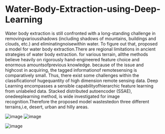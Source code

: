 # Water-Body-Extraction-using-Deep-Learning

Water body extraction is still confronted with a long-standing challenge in removingvariousshadows (including shadows of mountains, buildings and clouds, etc.) and eliminatingnoisewithin water. To figure out that, proposed a model for water body extraction.There are regional limitations in ancient strategies of water body extraction. for various terrain, allthe methods believe heavily on rigorously hand-engineered feature choice and enormous amountsofprevious knowledge. because of the issue and highcost in acquiring, the tagged informationof remotesensing is comparatively small. Thus, there exist some challenges within the classificationof hugequantity of high dimension remote sensing data. Deep Learning encompasses a sensible capabilityofhierarchic feature learning from unlabeled data. Stacked distributed autoencoder (SSAE), onedeeplearning method, is wide investigated for image recognition.Therefore the proposed model wastestedon three different terrains,i.e, desert, urban and hilly areas.

![image](https://user-images.githubusercontent.com/63391946/172000497-a56091e9-8234-4a9e-8cc0-a2df862d1c2b.png)
![image](https://user-images.githubusercontent.com/63391946/172000517-bf44c7e8-c5af-4032-a023-218b67a25412.png)


![image](https://user-images.githubusercontent.com/63391946/172000533-28277eb5-4a71-4462-9911-f3930d9e062b.png)
